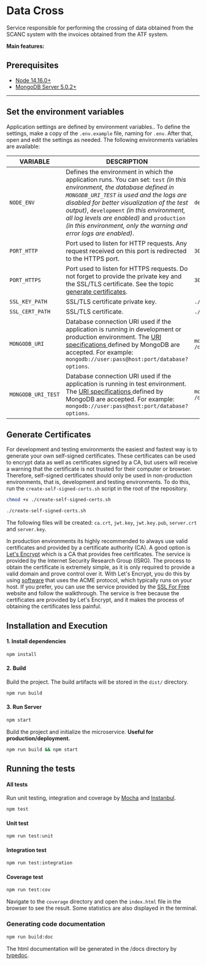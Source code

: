 # Data Cross

Service responsible for performing the crossing of data obtained from the SCANC system with the invoices obtained from
the ATF system.

**Main features:**

## Prerequisites

- [Node 14.16.0+](https://nodejs.org/en/download/)
- [MongoDB Server 5.0.2+](https://www.mongodb.com/download-center/community)

---

## Set the environment variables

Application settings are defined by environment variables.. To define the settings, make a copy of the `.env.example`
file, naming for `.env`. After that, open and edit the settings as needed. The following environments variables are
available:

| VARIABLE | DESCRIPTION  | DEFAULT |
|-----|-----|-----|
| `NODE_ENV` | Defines the environment in which the application runs. You can set: `test` _(in this environment, the database defined in `MONGODB_URI_TEST` is used and the logs are disabled for better visualization of the test output)_, `development` _(in this environment, all log levels are enabled)_ and `production` _(in this environment, only the warning and error logs are enabled)_. | `development` |
| `PORT_HTTP` | Port used to listen for HTTP requests. Any request received on this port is redirected to the HTTPS port. | `3000` |
| `PORT_HTTPS` | Port used to listen for HTTPS requests. Do not forget to provide the private key and the SSL/TLS certificate. See the topic [generate certificates](#generate-certificates). | `3001` |
| `SSL_KEY_PATH` | SSL/TLS certificate private key. | `./.certs/server_key.pem` |
| `SSL_CERT_PATH` | SSL/TLS certificate. | `./.certs/server_cert.pem` |
| `MONGODB_URI` | Database connection URI used if the application is running in development or production environment. The [URI specifications ](https://docs.mongodb.com/manual/reference/connection-string) defined by MongoDB are accepted. For example: `mongodb://user:pass@host:port/database?options`. | `mongodb://127.0.0.1:27017`<br/>`/data-cross` |
| `MONGODB_URI_TEST` | Database connection URI used if the application is running in test environment. The [URI specifications ](https://docs.mongodb.com/manual/reference/connection-string) defined by MongoDB are accepted. For example: `mongodb://user:pass@host:port/database?options`. | `mongodb://127.0.0.1:27017`<br/>`/data-cross-test` |

## Generate Certificates

For development and testing environments the easiest and fastest way is to generate your own self-signed certificates.
These certificates can be used to encrypt data as well as certificates signed by a CA, but users will receive a warning
that the certificate is not trusted for their computer or browser. Therefore, self-signed certificates should only be
used in non-production environments, that is, development and testing environments. To do this, run
the `create-self-signed-certs.sh` script in the root of the repository.

```sh
chmod +x ./create-self-signed-certs.sh
```

```sh
./create-self-signed-certs.sh
```

The following files will be created: `ca.crt`, `jwt.key`, `jwt.key.pub`, `server.crt` and `server.key`.

In production environments its highly recommended to always use valid certificates and provided by a certificate
authority (CA). A good option is [Let's Encrypt](https://letsencrypt.org)  which is a CA that provides free
certificates. The service is provided by the Internet Security Research Group (ISRG). The process to obtain the
certificate is extremely simple, as it is only required to provide a valid domain and prove control over it. With Let's
Encrypt, you do this by using [software](https://certbot.eff.org/) that uses the ACME protocol, which typically runs on
your host. If you prefer, you can use the service provided by the [SSL For Free](https://www.sslforfree.com/)  website
and follow the walkthrough. The service is free because the certificates are provided by Let's Encrypt, and it makes the
process of obtaining the certificates less painful.

## Installation and Execution

#### 1. Install dependencies

```sh  
npm install    
```

#### 2. Build

Build the project. The build artifacts will be stored in the `dist/` directory.

```sh  
npm run build    
```

#### 3. Run Server

```sh  
npm start
```

Build the project and initialize the microservice. **Useful for production/deployment.**

```sh  
npm run build && npm start
```

## Running the tests

#### All tests

Run unit testing, integration and coverage by [Mocha](https://mochajs.org/) and [Instanbul](https://istanbul.js.org/).

```sh  
npm test
```

#### Unit test

```sh  
npm run test:unit
```

#### Integration test

```sh  
npm run test:integration
```

#### Coverage  test

```sh  
npm run test:cov
```

Navigate to the `coverage` directory and open the `index.html` file in the browser to see the result. Some statistics
are also displayed in the terminal.

### Generating code documentation

```sh  
npm run build:doc
```

The html documentation will be generated in the /docs directory by [typedoc](https://typedoc.org/).
